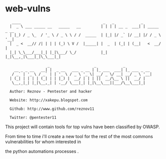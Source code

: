web-vulns
=========

       ____                                     _   _            _             
      |  _ \ ___ _____ __   _____   __         | | | | __ _  ___| | _____ _ __ 
      | |_) / _ \_  / '_ \ / _ \ \ / /  _____  | |_| |/ _` |/ __| |/ / _ \ '__|
      |  _ <  __// /| | | | (_) \ V /  |_____| |  _  | (_| | (__|   <  __/ |   
      |_| \_\___/___|_| |_|\___/ \_/           |_| |_|\__,_|\___|_|\_\___|_|   
                                                                               
                       _                    _            _            
        __ _ _ __   __| |  _ __   ___ _ __ | |_ ___  ___| |_ ___ _ __ 
       / _` | '_ \ / _` | | '_ \ / _ \ '_ \| __/ _ \/ __| __/ _ \ '__|
      | (_| | | | | (_| | | |_) |  __/ | | | ||  __/\__ \ ||  __/ |   
       \__,_|_| |_|\__,_| | .__/ \___|_| |_|\__\___||___/\__\___|_| 
 
      Author: Reznov - Pentester and hacker
  
      Website: http://xakepu.blogspot.com
  
      Github: http://www.github.com/reznov11
  
      Twitter: @pentester11




This project will contain tools for top vulns have been classified by OWASP.

From time to time i'll create a new tool for the rest of the most commons vulnerabilities for whom interested in 

the python automations processes .
